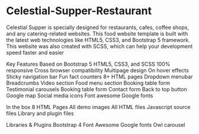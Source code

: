 # Celestial-Supper-Restaurant
Celestial Supper is specially designed for restaurants, cafes, coffee shops, and any catering-related websites. This food website template is built with the latest web technologies like HTML5, CSS3, and Bootstrap 5 framework. This website was also created with SCSS, which can help your development speed faster and easier

Key Features
Based on Bootstrap 5
HTML5, CSS3, and SCSS
100% responsive
Cross browser compatibility
Multipage design
On hover effects
Sticky navigation bar
Fun fact counters
8+ HTML pages
Dropdown menubar
Breadcrumbs
Video section
Food menu section
Booking table form
Testimonial carousels
Booking table form
Contact form
Back to top button
Google map
Social media icons
Font awesome
Google fonts

In the box
8 HTML Pages
All demo images
All HTML files
Javascript source files
Library and plugin files

Libraries & Plugins
Bootstrap 4
Font Awesome
Google fonts
Owl carousel
